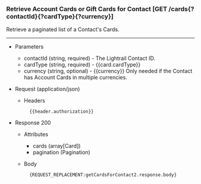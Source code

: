 ### Retrieve Account Cards or Gift Cards for Contact [GET /cards{?contactId}{?cardType}{?currency}]
Retrieve a paginated list of a Contact's Cards.

---
+ Parameters 
    + contactId (string, required) - The Lightrail Contact ID.
    + cardType (string, required) - {{card.cardType}}
    + currency (string, optional) - {{currency}} Only needed if the Contact has Account Cards in multiple currencies.

+ Request (application/json)
    + Headers
    
            {{header.authorization}}
    
+ Response 200
    + Attributes
        + cards (array[Card])
        + pagination (Pagination)

    + Body
    
            {REQUEST_REPLACEMENT:getCardsForContact2.response.body}